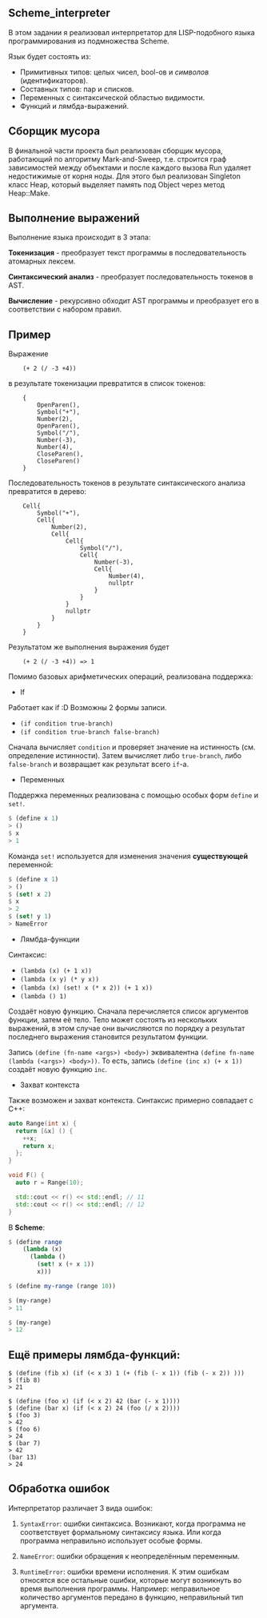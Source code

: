 ## Scheme_interpreter

В этом задании я реализовал интерпретатор для LISP-подобного языка программирования из подмножества Scheme. 

Язык будет состоять из:
 - Примитивных типов: целых чисел, bool-ов и _символов_ (идентификаторов).
 - Составных типов: пар и списков.
 - Переменных с синтаксической областью видимости.
 - Функций и лямбда-выражений.

## Сборщик мусора

В финальной части проекта был реализован сборщик мусора, работающий по алгоритму Mark-and-Sweep, т.е. строится граф зависимостей между объектами и после каждого вызова Run удаляет недостижимые от корня ноды.
Для этого был реализован Singleton класс Heap, который выделяет память под Object через метод Heap::Make.

## Выполнение выражений
Выполнение языка происходит в 3 этапа:

**Токенизация** - преобразует текст программы в последовательность атомарных лексем. 

**Синтаксический анализ** - преобразует последовательность токенов в AST.
   
**Вычисление** - рекурсивно обходит AST программы и преобразует его в соответствии с набором правил.

## Пример

Выражение 
```
    (+ 2 (/ -3 +4))
``` 
в результате токенизации превратится в список токенов:
```
    { 
        OpenParen(),
        Symbol("+"),
        Number(2),
        OpenParen(),
        Symbol("/"),
        Number(-3),
        Number(4),
        CloseParen(),
        CloseParen()
    }
```
     
 Последовательность токенов в результате синтаксического анализа
 превратится в дерево:
     
```
    Cell{
        Symbol("+"),
        Cell{
            Number(2),
            Cell{
                Cell{
                    Symbol("/"),
                    Cell{
                        Number(-3),
                        Cell{
                            Number(4),
                            nullptr
                        }
                    }
                }
                nullptr
            }
        }
    }
```
Результатом же выполнения выражения будет 

```
    (+ 2 (/ -3 +4)) => 1
```

Помимо базовых арифметических операций, реализована поддержка:

- If

Работает как if :D Возможны 2 формы записи.

* `(if condition true-branch)`
* `(if condition true-branch false-branch)`

Сначала вычисляет `condition` и проверяет значение на истинность (см. определение истинности). Затем вычисляет либо `true-branch`, либо `false-branch` и возвращает как результат всего `if`-а.

- Переменных

Поддержка переменных реализована с помощью особых форм `define` и `set!`.

```scheme
$ (define x 1)
> ()
$ x
> 1
```

Команда `set!` используется для изменения значения **существующей** переменной:

```scheme
$ (define x 1)
> ()
$ (set! x 2)
$ x
> 2
$ (set! y 1)
> NameError
```

- Лямбда-функции

Синтаксис:

* `(lambda (x) (+ 1 x))`
* `(lambda (x y) (* y x))`
* `(lambda (x) (set! x (* x 2)) (+ 1 x))`
* `(lambda () 1)`

Создаёт новую функцию. Сначала перечисляется список аргументов функции, затем её тело. Тело может состоять из нескольких выражений, в этом случае они вычисляются по порядку а результат последнего выражения становится результатом функции.

Запись `(define (fn-name <args>) <body>)` эквивалентна `(define fn-name (lambda (<args>) <body>))`. То есть, запись `(define (inc x) (+ x 1))` создаёт новую функцию `inc`.

- Захват контекста

Также возможен и захват контекста. Синтаксис примерно совпадает с C++:

```c++
auto Range(int x) {
  return [&x] () {
    ++x;
    return x;
  };
}

void F() {
  auto r = Range(10);

  std::cout << r() << std::endl; // 11
  std::cout << r() << std::endl; // 12
}
```

В **Scheme**:

```scheme
$ (define range
    (lambda (x)
      (lambda ()
        (set! x (+ x 1))
        x)))

$ (define my-range (range 10))

$ (my-range)
> 11

$ (my-range)
> 12
```
## Ещё примеры лямбда-функций:

```
$ (define (fib x) (if (< x 3) 1 (+ (fib (- x 1)) (fib (- x 2)) )))
$ (fib 8)
> 21

$ (define (foo x) (if (< x 2) 42 (bar (- x 1))))
$ (define (bar x) (if (< x 2) 24 (foo (/ x 2))))
$ (foo 3)
> 42
$ (foo 6)
> 24
$ (bar 7)
> 42
(bar 13)
> 24
```

## Обработка ошибок

Интерпретатор различает 3 вида ошибок:

1. `SyntaxError`: ошибки синтаксиса. Возникают, когда программа не соответствует формальному синтаксису языка. Или когда программа неправильно использует особые формы.

2. `NameError`: ошибки обращения к неопределённым переменным.

3. `RuntimeError`: ошибки времени исполнения. К этим ошибкам относятся все остальные ошибки, которые могут возникнуть во время выполнения программы.
Например: неправильное количество аргументов передано в функцию, неправильный тип аргумента.






